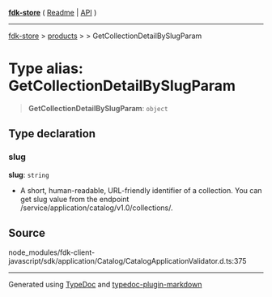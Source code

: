 [**fdk-store**](../../../README.md) ( [Readme](../../../README.md) \| [API](../../../API.md) )

---

[fdk-store](../../../API.md) > [products](../../README.md) > [<internal>](../README.md) > GetCollectionDetailBySlugParam

# Type alias: GetCollectionDetailBySlugParam

> **GetCollectionDetailBySlugParam**: `object`

## Type declaration

### slug

**slug**: `string`

- A short, human-readable, URL-friendly identifier of
  a collection. You can get slug value from the endpoint
  /service/application/catalog/v1.0/collections/.

## Source

node_modules/fdk-client-javascript/sdk/application/Catalog/CatalogApplicationValidator.d.ts:375

---

Generated using [TypeDoc](https://typedoc.org/) and [typedoc-plugin-markdown](https://www.npmjs.com/package/typedoc-plugin-markdown)

